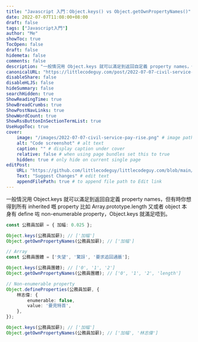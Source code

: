 ```yaml
---
title: "Javascript 入門：Object.keys() vs Object.getOwnPropertyNames()"
date: 2022-07-07T11:08:00+08:00
draft: false
tags: ["Javascript入門"]
author: "Me"
showToc: true
TocOpen: false
draft: false
hidemeta: false
comments: false
description: "一般情況用 Object.keys 就可以滿足到返回自定義 property names，但有時你想得到..."
canonicalURL: "https://littlecodeguy.com/post/2022-07-07-civil-service-pay-rise"
disableShare: false
disableHLJS: false
hideSummary: false
searchHidden: true
ShowReadingTime: true
ShowBreadCrumbs: true
ShowPostNavLinks: true
ShowWordCount: true
ShowRssButtonInSectionTermList: true
UseHugoToc: true
cover:
    image: "/images/2022-07-07-civil-service-pay-rise.png" # image path/url
    alt: "Code screenshot" # alt text
    caption: "" # display caption under cover
    relative: false # when using page bundles set this to true
    hidden: true # only hide on current single page
editPost:
    URL: "https://github.com/littlecodeguy/littlecodeguy.com/blob/main/content"
    Text: "Suggest Changes" # edit text
    appendFilePath: true # to append file path to Edit link
---
```


一般情況用 Object.keys 就可以滿足到返回自定義 property names，但有時你想得到所有 inherited 嘅 property 比如 Array.prototype.length 又或者 object 本身有 define 咗 non-enumerable property，Object.keys 就滿足唔到。

```typescript
const 公務員加薪 = { 加幅: 0.025 };

Object.keys(公務員加薪); // ['加幅']
Object.getOwnPropertyNames(公務員加薪); // ['加幅']

// Array
const 公務員團體 = ['失望', '驚訝', '要求追回通脹'];

Object.keys(公務員團體); // ['0', '1', '2']
Object.getOwnPropertyNames(公務員團體); // ['0', '1', '2', 'length']

// Non-enumerable property
Object.defineProperties(公務員加薪, {
    林志偉: {
        enumerable: false,
        value: '要見特首',
    },
});

Object.keys(公務員加薪); // ['加幅']
Object.getOwnPropertyNames(公務員加薪); // ['加幅', '林志偉']
```